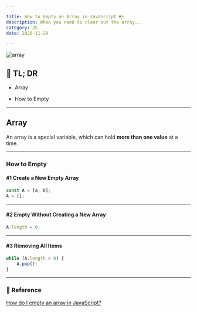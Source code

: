 ```yaml
---

title: How to Empty an Array in JavaScript 📭
description: When you need to clear out the array...
category: JS
date: 2020-11-29

---
```


![array](array.png)

## 🤦 TL; DR

- Array
  
- How to Empty

---

## Array

An array is a special variable, which can hold **more than one value** at a time.

---

### How to Empty

#### #1 Create a New Empty Array

```javascript
const A = [a, b];
A = [];
```

---

#### #2 Empty Without Creating a New Array

```javascript
A.length = 0;
```

---

#### #3 Removing All Items

```javascript
while (A.length > 0) {
    A.pop();
}
```

---

### 🔗 Reference

[How do I empty an array in JavaScript?](https://stackoverflow.com/questions/1232040/how-do-i-empty-an-array-in-javascript)
